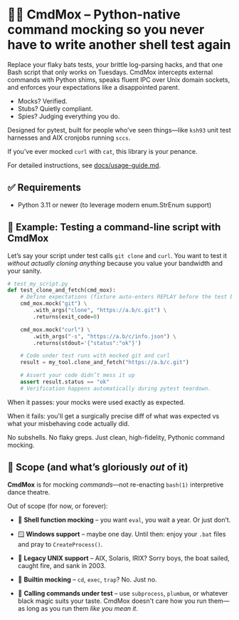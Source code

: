 <!-- markdownlint-disable MD013 -->

# 🕵️‍♀️ CmdMox – Python-native command mocking so you never have to write another shell test again

<!-- markdownlint-enable MD013 -->

Replace your flaky bats tests, your brittle log-parsing hacks, and that one
Bash script that only works on Tuesdays. CmdMox intercepts external commands
with Python shims, speaks fluent IPC over Unix domain sockets, and enforces
your expectations like a disappointed parent.

- Mocks? Verified.
- Stubs? Quietly compliant.
- Spies? Judging everything you do.

Designed for pytest, built for people who’ve seen things—like `ksh93` unit test
harnesses and AIX cronjobs running `sccs`.

If you've ever mocked `curl` with `cat`, this library is your penance.

For detailed instructions, see [docs/usage-guide.md](docs/usage-guide.md).

## ✅ Requirements

- Python 3.11 or newer (to leverage modern enum.StrEnum support)

## 🧪 Example: Testing a command-line script with CmdMox

Let’s say your script under test calls `git clone` and `curl`. You want to test
it *without actually cloning anything* because you value your bandwidth and
your sanity.

```python
# test_my_script.py
def test_clone_and_fetch(cmd_mox):
    # Define expectations (fixture auto-enters REPLAY before the test body)
    cmd_mox.mock("git") \
        .with_args("clone", "https://a.b/c.git") \
        .returns(exit_code=0)

    cmd_mox.mock("curl") \
        .with_args("-s", "https://a.b/c/info.json") \
        .returns(stdout='{"status":"ok"}')

    # Code under test runs with mocked git and curl
    result = my_tool.clone_and_fetch("https://a.b/c.git")

    # Assert your code didn’t mess it up
    assert result.status == "ok"
    # Verification happens automatically during pytest teardown.
```

When it passes: your mocks were used exactly as expected.

When it fails: you'll get a surgically precise diff of what was expected vs
what your misbehaving code actually did.

No subshells. No flaky greps. Just clean, high-fidelity, Pythonic command
mocking.

## 🧯 Scope (and what’s gloriously *out* of it)

**CmdMox** is for mocking *commands*—not re-enacting `bash(1)` interpretive
dance theatre.

Out of scope (for now, or forever):

- 🧞 **Shell function mocking** – you want `eval`, you wait a year. Or just
  don’t.

- 🪟 **Windows support** – maybe one day. Until then: enjoy your `.bat` files
  and pray to `CreateProcess()`.

- 🦕 **Legacy UNIX support** – AIX, Solaris, IRIX? Sorry boys, the boat sailed,
  caught fire, and sank in 2003.

- 🧩 **Builtin mocking** – `cd`, `exec`, `trap`? No. Just no.

- 🧪 **Calling commands under test** – use `subprocess`, `plumbum`, or whatever
  black magic suits your taste. CmdMox doesn't care how you run them—as long as
  you run them *like you mean it*.
